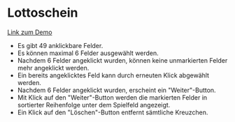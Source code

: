 <h1>Lottoschein</h1>

<a href="https://lottoschein.netlify.app/">Link zum Demo</a> 

<ul>
    <li>Es gibt 49 anklickbare Felder.</li>
    <li>Es können maximal 6 Felder ausgewählt werden.</li>
    <li>Nachdem 6 Felder angeklickt wurden, können keine unmarkierten Felder mehr angeklickt werden.</li>
    <li>Ein bereits angeklicktes Feld kann durch erneuten Klick abgewählt werden.</li>
    <li>Nachdem 6 Felder angeklickt wurden, erscheint ein "Weiter"-Button.</li>
    <li>Mit Klick auf den "Weiter"-Button werden die markierten Felder in sortierter Reihenfolge unter dem Spielfeld angezeigt.</li>
    <li>Ein Klick auf den "Löschen"-Button entfernt sämtliche Kreuzchen.</li>
</ul>